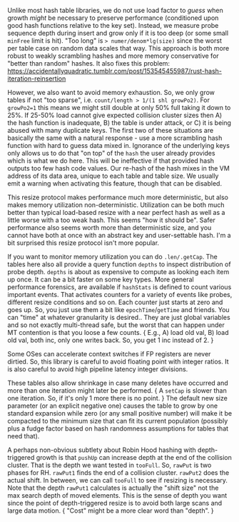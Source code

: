 Unlike most hash table libraries, we do not use load factor to *guess* when
growth *might* be necessary to preserve performance (conditioned upon good hash
functions relative to the key set).  Instead, we measure probe sequence depth
during insert and grow only if it is too deep (or some small `minFree` limit is
hit).  "Too long" is `> numer/denom*lg(size)` since the worst per table case on
random data scales that way.  This approach is both more robust to weakly
scrambling hashes and more memory conservative for "better than random" hashes.
It also fixes this problem:
  https://accidentallyquadratic.tumblr.com/post/153545455987/rust-hash-iteration-reinsertion

However, we also want to avoid memory exhaustion.  So, we only grow tables if
not "too sparse", i.e. `count/length > 1/(1 shl growPo2)`.  For `growPo2=1` this
means we might still double at only 50% full taking it down to 25%.  If 25-50%
load cannot give expected collision cluster sizes then A) the hash function is
inadequate, B) the table is under attack, or C) it is being abused with many
duplicate keys.  The first two of these situations are basically the same with
a natural response - use a more scrambling hash function with hard to guess data
mixed in.  Ignorance of the underlying keys only allows us to do that "on top"
of the `hash` the user already provides which is what we do here.  This will be
ineffective if that provided hash outputs too few hash code values.  Our re-hash
of the hash mixes in the VM address of its data area, unique to each table and
table size.  We usually emit a warning when activating this feature, though that
can be disabled.

This resize protocol makes performance much more deterministic, but also makes
memory utilization non-deterministic.  Utilization can be both much better than
typical load-based resize with a near perfect hash as well as a little worse
with a too weak hash.  This seems "how it should be".  Safer performance also
seems worth more than deterministic size, and you cannot have both at once with
an abstract key and user-settable hash.  I'm a bit surprised this resize
protocol isn't more popular.

If you want to monitor memory utilization you can do `.len/.getCap`.  The tables
here also all provide a query function `depths` to inspect distribution of probe
depth.  `depths` is about as expensive to compute as looking each item up once.
It can be a bit faster on some key types.  More general performance forensics,
are available if `hashStats` is defined to count various important events.
That activates counters for a variety of events like probes, different resize
conditions and so on.  Each counter just starts at zero and goes up.  So, you
just use them a bit like `epochTime`/`getTime` and friends.  You can "time" at
whatever granularity is desired..  They are just global variables and so not
exactly multi-thread safe, but the worst that can happen under MT contention is
that you loose a few counts.  { E.g., A) load old val, B) load old val, both
inc, only one writes back.  So, you get 1 inc instead of 2. }

Some OSes can accelerate context switches if FP registers are never dirtied.
So, this library is careful to avoid floating point with integer ratios.
It is also careful to avoid high pipeline latency integer divisions.

These tables also allow shrinkage in case many deletes have occurred and more
than one iteration might later be performed. { A `setCap` is slower than one
iteration.  So, if it's only 1 more there is no point. } The default new size
parameter (or an explicit negative one) causes the table to grow by one standard
expansion while zero (or any small positive number) will make it be compacted
to the minimum size that can fit its current population (possibly plus a fudge
factor based on hash randomness assumptions for tables that need that).

A perhaps non-obvious subtlety about Robin Hood hashing with depth-triggered
growth is that `pushUp` can increase depth at the end of the collision cluster.
That is the depth we want tested in `tooFull`.  So, `rawPut` is two phases for
RH.  `rawPut1` finds the end of a collision cluster.  `rawPut2` does the actual
shift.  In between, we can call `tooFull` to see if resizing is necessary.
Note that the depth `rawPut1` calculates is actually the "shift size" not the
max search depth of moved elements.  This is the sense of depth you want since
the point of depth-triggered resize is to avoid both large scans and large data
motion. { "Cost" might be a more clear word than "depth". }
